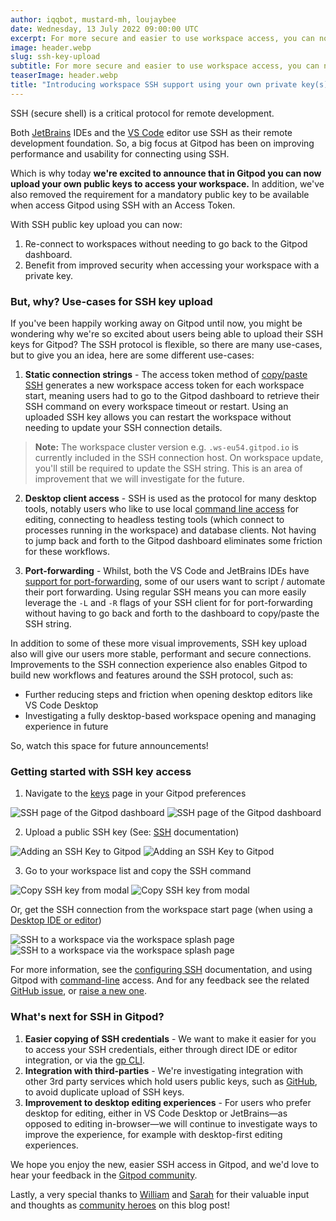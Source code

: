 ```yaml
---
author: iqqbot, mustard-mh, loujaybee
date: Wednesday, 13 July 2022 09:00:00 UTC
excerpt: For more secure and easier to use workspace access, you can now upload a public SSH key to Gitpod to access Gitpod workspaces using your own dedicated SSH key.
image: header.webp
slug: ssh-key-upload
subtitle: For more secure and easier to use workspace access, you can now upload a public SSH key to Gitpod to access Gitpod workspaces using your own dedicated SSH key.
teaserImage: header.webp
title: "Introducing workspace SSH support using your own private key(s)"
---
```


<script context="module">
  export const prerender = true;
</script>

SSH (secure shell) is a critical protocol for remote development.

Both [JetBrains](https://www.jetbrains.com/help/idea/remote-development-a.html) IDEs and the [VS Code](https://code.visualstudio.com/docs/remote/remote-overview) editor use SSH as their remote development foundation. So, a big focus at Gitpod has been on improving performance and usability for connecting using SSH.

Which is why today **we're excited to announce that in Gitpod you can now upload your own public keys to access your workspace.** In addition, we've also removed the requirement for a mandatory public key to be available when access Gitpod using SSH with an Access Token.

With SSH public key upload you can now:

1. Re-connect to workspaces without needing to go back to the Gitpod dashboard.
2. Benefit from improved security when accessing your workspace with a private key.

### But, why? Use-cases for SSH key upload

If you've been happily working away on Gitpod until now, you might be wondering why we're so excited about users being able to upload their SSH keys for Gitpod? The SSH protocol is flexible, so there are many use-cases, but to give you an idea, here are some different use-cases:

1. **Static connection strings** - The access token method of [copy/paste SSH](https://www.gitpod.io/blog/copy-paste-ssh-workspace-access) generates a new workspace access token for each workspace start, meaning users had to go to the Gitpod dashboard to retrieve their SSH command on every workspace timeout or restart. Using an uploaded SSH key allows you can restart the workspace without needing to update your SSH connection details.

> **Note:** The workspace cluster version e.g. `.ws-eu54.gitpod.io` is currently included in the SSH connection host. On workspace update, you'll still be required to update the SSH string. This is an area of improvement that we will investigate for the future.

2. **Desktop client access** - SSH is used as the protocol for many desktop tools, notably users who like to use local [command line access](https://www.gitpod.io/docs/references/ides-and-editors/command-line) for editing, connecting to headless testing tools (which connect to processes running in the workspace) and database clients. Not having to jump back and forth to the Gitpod dashboard eliminates some friction for these workflows.

3. **Port-forwarding** - Whilst, both the VS Code and JetBrains IDEs have [support for port-forwarding](/docs/configure/workspaces/ports), some of our users want to script / automate their port forwarding. Using regular SSH means you can more easily leverage the `-L` and `-R` flags of your SSH client for for port-forwarding without having to go back and forth to the dashboard to copy/paste the SSH string.

In addition to some of these more visual improvements, SSH key upload also will give our users more stable, performant and secure connections. Improvements to the SSH connection experience also enables Gitpod to build new workflows and features around the SSH protocol, such as:

- Further reducing steps and friction when opening desktop editors like VS Code Desktop
- Investigating a fully desktop-based workspace opening and managing experience in future

So, watch this space for future announcements!

### Getting started with SSH key access

1. Navigate to the [keys](https://gitpod.io/keys) page in your Gitpod preferences

![SSH page of the Gitpod dashboard](/images/docs/ssh-key-upload-dark-theme.webp)
![SSH page of the Gitpod dashboard](/images/docs/ssh-key-upload-light-theme.webp)

2. Upload a public SSH key (See: [SSH](https://www.gitpod.io/docs/configure/user-settings/ssh) documentation)

![Adding an SSH Key to Gitpod](/images/docs/new-ssh-key-light-theme.webp)
![Adding an SSH Key to Gitpod](/images/docs/new-ssh-key-dark-theme.webp)

3. Go to your workspace list and copy the SSH command

![Copy SSH key from modal](/images/docs/ssh-key-modal-dark-light-theme.webp)
![Copy SSH key from modal](/images/docs/ssh-key-modal-dark-theme.webp)

Or, get the SSH connection from the workspace start page (when using a [Desktop IDE or editor](/docs/references/ides-and-editors))

![SSH to a workspace via the workspace splash page](/images/docs/ssh-connect-splash-dark-theme.webp)
![SSH to a workspace via the workspace splash page](/images/docs/ssh-connect-splash-light-theme.webp)

For more information, see the [configuring SSH](/docs/configure/user-settings/ssh) documentation, and using Gitpod with [command-line](/docs/references/ides-and-editors/command-line) access. And for any feedback see the related [GitHub issue](https://github.com/gitpod-io/gitpod/issues/9932), or [raise a new one](https://github.com/gitpod-io/gitpod/issues/new/choose).

### What's next for SSH in Gitpod?

1. **Easier copying of SSH credentials** - We want to make it easier for you to access your SSH credentials, either through direct IDE or editor integration, or via the [gp CLI](/docs/references/gitpod-cli).
2. **Integration with third-parties** - We're investigating integration with other 3rd party services which hold users public keys, such as [GitHub](https://docs.github.com/en/authentication/connecting-to-github-with-ssh/adding-a-new-ssh-key-to-your-github-account), to avoid duplicate upload of SSH keys.
3. **Improvement to desktop editing experiences** - For users who prefer desktop for editing, either in VS Code Desktop or JetBrains—as opposed to editing in-browser—we will continue to investigate ways to improve the experience, for example with desktop-first editing experiences.

We hope you enjoy the new, easier SSH access in Gitpod, and we'd love to hear your feedback in the [Gitpod community](https://www.gitpod.io/community).

Lastly, a very special thanks to [William](https://twitter.com/trumbitta) and [Sarah](https://twitter.com/sarah11918) for their valuable input and thoughts as [community heroes](https://www.gitpod.io/community/heroes) on this blog post!

